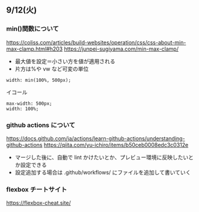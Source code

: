 ## 9/12(火)

### min()関数について

https://coliss.com/articles/build-websites/operation/css/css-about-min-max-clamp.html#h203
https://junpei-sugiyama.com/min-max-clamp/

- 最大値を設定＝小さい方を値が適用される
- 片方は%や vw など可変の単位

```
width: min(100%, 500px);
```

イコール

```
max-width: 500px;
width: 100%;
```

### github actions について

https://docs.github.com/ja/actions/learn-github-actions/understanding-github-actions
https://qiita.com/yu-ichiro/items/b50ceb0008edc3c0312e

- マージした後に、自動で lint かけたいとか、プレビュー環境に反映したいとか設定できる
- 設定追加する場合は .github/workflows/ にファイルを追加して書いていく

### flexbox チートサイト

https://flexbox-cheat.site/
